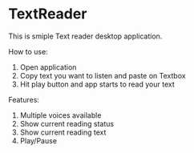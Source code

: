 # TextReader

This is smiple Text reader desktop application.

How to use:

1. Open application
2. Copy text you want to listen and paste on Textbox
3. Hit play button and app starts to read your text

Features:

1. Multiple voices available
2. Show current reading status
3. Show current reading text
4. Play/Pause

